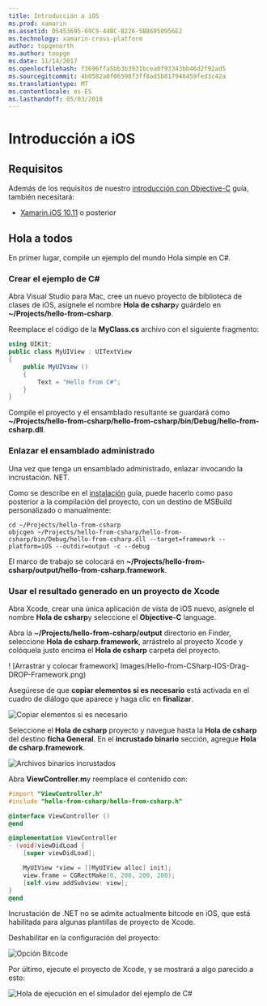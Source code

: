 ```yaml
---
title: Introducción a iOS
ms.prod: xamarin
ms.assetid: D5453695-69C9-44BC-B226-5B86950956E2
ms.technology: xamarin-cross-platform
author: topgenorth
ms.author: toopge
ms.date: 11/14/2017
ms.openlocfilehash: f3696ffa5bb3b3931bcea0f93343bb46d2f92ad5
ms.sourcegitcommit: 4b0582a0f06598f3ff8ad5b817946459fed3c42a
ms.translationtype: MT
ms.contentlocale: es-ES
ms.lasthandoff: 05/03/2018
---
```

# <a name="getting-started-with-ios"></a>Introducción a iOS

## <a name="requirements"></a>Requisitos

Además de los requisitos de nuestro [introducción con Objective-C](~/tools/dotnet-embedding/get-started/objective-c/index.md) guía, también necesitará:

* [Xamarin.iOS 10.11](https://www.visualstudio.com/xamarin/) o posterior

## <a name="hello-world"></a>Hola a todos

En primer lugar, compile un ejemplo del mundo Hola simple en C#.

### <a name="create-c-sample"></a>Crear el ejemplo de C#

Abra Visual Studio para Mac, cree un nuevo proyecto de biblioteca de clases de iOS, asígnele el nombre **Hola de csharp**y guárdelo en **~/Projects/hello-from-csharp**.

Reemplace el código de la **MyClass.cs** archivo con el siguiente fragmento:

```csharp
using UIKit;
public class MyUIView : UITextView
{
    public MyUIView ()
    {
        Text = "Hello from C#";
    }
}
```

Compile el proyecto y el ensamblado resultante se guardará como **~/Projects/hello-from-csharp/hello-from-csharp/bin/Debug/hello-from-csharp.dll**.

### <a name="bind-the-managed-assembly"></a>Enlazar el ensamblado administrado

Una vez que tenga un ensamblado administrado, enlazar invocando la incrustación. NET.

Como se describe en el [instalación](~/tools/dotnet-embedding/get-started/install/install.md) guía, puede hacerlo como paso posterior a la compilación del proyecto, con un destino de MSBuild personalizado o manualmente:

```shell
cd ~/Projects/hello-from-csharp
objcgen ~/Projects/hello-from-csharp/hello-from-csharp/bin/Debug/hello-from-csharp.dll --target=framework --platform=iOS --outdir=output -c --debug
```

El marco de trabajo se colocará en **~/Projects/hello-from-csharp/output/hello-from-csharp.framework**.

### <a name="use-the-generated-output-in-an-xcode-project"></a>Usar el resultado generado en un proyecto de Xcode

Abra Xcode, crear una única aplicación de vista de iOS nuevo, asígnele el nombre **Hola de csharp**y seleccione el **Objective-C** language.

Abra la **~/Projects/hello-from-csharp/output** directorio en Finder, seleccione **Hola de csharp.framework**, arrástrelo al proyecto Xcode y colóquela justo encima el **Hola de csharp**  carpeta del proyecto.

! [Arrastrar y colocar framework] Images/Hello-from-CSharp-IOS-Drag-DROP-Framework.png)

Asegúrese de que **copiar elementos si es necesario** está activada en el cuadro de diálogo que aparece y haga clic en **finalizar**.

![Copiar elementos si es necesario](ios-images/hello-from-csharp-ios-copy-items-if-needed.png)

Seleccione el **Hola de csharp** proyecto y navegue hasta la **Hola de csharp** del destino **ficha General**. En el **incrustado binario** sección, agregue **Hola de csharp.framework**.

![Archivos binarios incrustados](ios-images/hello-from-csharp-ios-embedded-binaries.png)

Abra **ViewController.m**y reemplace el contenido con:

```objective-c
#import "ViewController.h"
#include "hello-from-csharp/hello-from-csharp.h"

@interface ViewController ()
@end

@implementation ViewController
- (void)viewDidLoad {
    [super viewDidLoad];

    MyUIView *view = [[MyUIView alloc] init];
    view.frame = CGRectMake(0, 200, 200, 200);
    [self.view addSubview: view];
}
@end
```

Incrustación de .NET no se admite actualmente bitcode en iOS, que está habilitada para algunas plantillas de proyecto de Xcode. 

Deshabilitar en la configuración del proyecto:

![Opción Bitcode](../../images/ios-bitcode-option.png)

Por último, ejecute el proyecto de Xcode, y se mostrará a algo parecido a esto:

![Hola de ejecución en el simulador del ejemplo de C#](ios-images/hello-from-csharp-ios.png)
